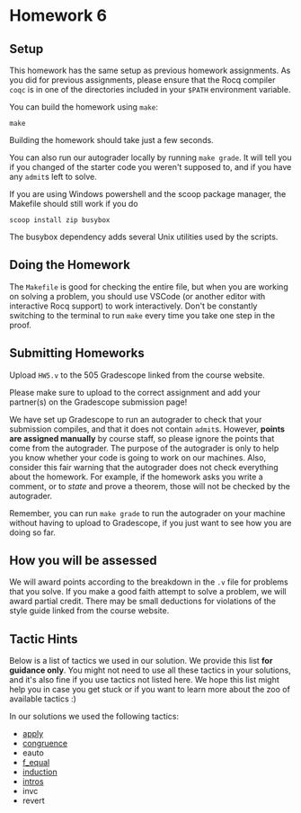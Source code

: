 # Homework 6

## Setup

This homework has the same setup as previous homework assignments. As you did
for previous assignments, please ensure that the Rocq compiler `coqc` is in one
of the directories included in your `$PATH` environment variable.

You can build the homework using `make`:
```
make
```

Building the homework should take just a few seconds.

You can also run our autograder locally by running `make grade`. It will tell
you if you changed of the starter code you weren't supposed to, and if you have
any `admit`s left to solve.

If you are using Windows powershell and the scoop package manager, the Makefile
should still work if you do
```
scoop install zip busybox
```
The busybox dependency adds several Unix utilities used by the scripts.

## Doing the Homework

The `Makefile` is good for checking the entire file, but when you are working on
solving a problem, you should use VSCode (or another editor with interactive Rocq
support) to work interactively. Don't be constantly switching to the terminal to
run `make` every time you take one step in the proof.


## Submitting Homeworks

Upload `HW5.v` to the 505 Gradescope linked from the course website.

Please make sure to upload to the correct assignment and add your partner(s) on
the Gradescope submission page!

We have set up Gradescope to run an autograder to check that your submission
compiles, and that it does not contain `admit`s. However, **points are assigned
manually** by course staff, so please ignore the points that come from the
autograder. The purpose of the autograder is only to help you know whether your
code is going to work on our machines. Also, consider this fair warning that the
autograder does not check everything about the homework. For example, if the
homework asks you write a comment, or to *state* and prove a theorem, those will
not be checked by the autograder.

Remember, you can run `make grade` to run the autograder on your machine without
having to upload to Gradescope, if you just want to see how you are doing so
far.


## How you will be assessed

We will award points according to the breakdown in the `.v` file for problems
that you solve. If you make a good faith attempt to solve a problem, we will
award partial credit. There may be small deductions for violations of the
style guide linked from the course website.


## Tactic Hints

Below is a list of tactics we used in our solution. We provide this list **for
guidance only**. You might not need to use all these tactics in your solutions,
and it's also fine if you use tactics not listed here. We hope this list might
help you in case you get stuck or if you want to learn more about the zoo of
available tactics :)

In our solutions we used the following tactics:
  - [apply](https://docs.google.com/document/d/17YpDAbrUMukAuaaID8o4iQh8H_YJxChTzmH_y3yw1Kk/edit?tab=t.0#bookmark=id.6hj9bgx79d4q)
  - [congruence](https://docs.google.com/document/d/17YpDAbrUMukAuaaID8o4iQh8H_YJxChTzmH_y3yw1Kk/edit?tab=t.0#bookmark=kix.whozx6ybsumx)
  - eauto
  - [f_equal](https://docs.google.com/document/d/17YpDAbrUMukAuaaID8o4iQh8H_YJxChTzmH_y3yw1Kk/edit?tab=t.0#bookmark=kix.u5onr74tkc21)
  - [induction](https://docs.google.com/document/d/17YpDAbrUMukAuaaID8o4iQh8H_YJxChTzmH_y3yw1Kk/edit?tab=t.0#bookmark=id.vdd8yhofsq41)
  - [intros](https://docs.google.com/document/d/17YpDAbrUMukAuaaID8o4iQh8H_YJxChTzmH_y3yw1Kk/edit?tab=t.0#bookmark=id.ctlk62idrwvx)
  - invc
  - revert
